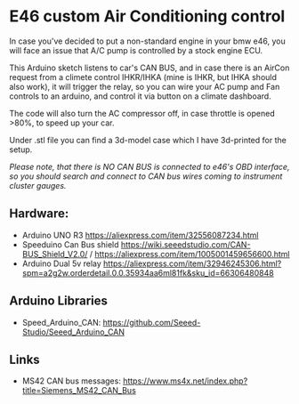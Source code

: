 # E46 custom Air Conditioning control

In case you've decided to put a non-standard engine in your bmw e46, 
you will face an issue that A/C pump is controlled by a stock engine ECU.

This Arduino sketch listens to car's CAN BUS, and in case there is an AirCon request from a climete control IHKR/IHKA (mine is IHKR, but IHKA should also work), 
it will trigger the relay, so you can wire your AC pump and Fan controls to an arduino, and control it via button on a climate dashboard.

The code will also turn the AC compressor off, in case throttle is opened >80%, to speed up your car.

Under .stl file you can find a 3d-model case which I have 3d-printed for the setup.

*Please note, that there is NO CAN BUS is connected to e46's OBD interface, so you should search and connect to CAN bus wires coming to instrument cluster gauges.*

## Hardware:
* Arduino UNO R3 https://aliexpress.com/item/32556087234.html
* Speeduino Can Bus shield https://wiki.seeedstudio.com/CAN-BUS_Shield_V2.0/ / https://aliexpress.com/item/1005001459656600.html
* Arduino Dual 5v relay https://aliexpress.com/item/32946245306.html?spm=a2g2w.orderdetail.0.0.35934aa6ml81fk&sku_id=66306480848

## Arduino Libraries
* Speed_Arduino_CAN: https://github.com/Seeed-Studio/Seeed_Arduino_CAN

## Links
* MS42 CAN bus messages: https://www.ms4x.net/index.php?title=Siemens_MS42_CAN_Bus
